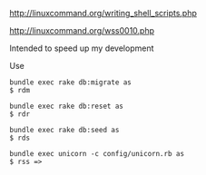 http://linuxcommand.org/writing_shell_scripts.php

http://linuxcommand.org/wss0010.php

Intended to speed up my development

Use
```
bundle exec rake db:migrate as
$ rdm
```

```
bundle exec rake db:reset as
$ rdr
```

```
bundle exec rake db:seed as
$ rds
```

```
bundle exec unicorn -c config/unicorn.rb as
$ rss =>
```
